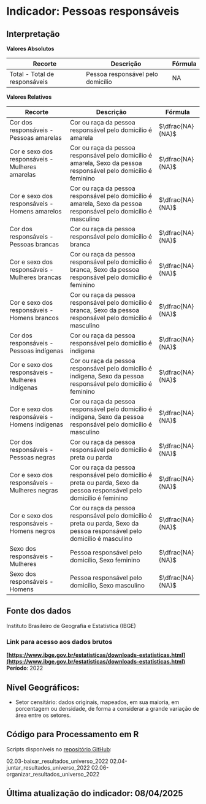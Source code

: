 # Indicador: Pessoas responsáveis

## Interpretação

**Valores Absolutos**

|Recorte|Descrição  |Fórmula
|--|--|--|
|Total - Total de responsáveis|Pessoa responsável pelo domicílio|NA|

**Valores Relativos**

|Recorte|Descrição  |Fórmula
|--|--|--|
|Cor dos responsáveis - Pessoas amarelas|Cor ou raça da pessoa responsável pelo domicílio é amarela|$\dfrac{NA}{NA}$|
|Cor e sexo dos responsáveis - Mulheres amarelas|Cor ou raça da pessoa responsável pelo domicílio é amarela, Sexo da pessoa responsável pelo domicílio é feminino|$\dfrac{NA}{NA}$|
|Cor e sexo dos responsáveis - Homens amarelos|Cor ou raça da pessoa responsável pelo domicílio é amarela, Sexo da pessoa responsável pelo domicílio é masculino|$\dfrac{NA}{NA}$|
|Cor dos responsáveis - Pessoas brancas|Cor ou raça da pessoa responsável pelo domicílio é branca|$\dfrac{NA}{NA}$|
|Cor e sexo dos responsáveis - Mulheres brancas|Cor ou raça da pessoa responsável pelo domicílio é branca, Sexo da pessoa responsável pelo domicílio é feminino|$\dfrac{NA}{NA}$|
|Cor e sexo dos responsáveis - Homens brancos|Cor ou raça da pessoa responsável pelo domicílio é branca, Sexo da pessoa responsável pelo domicílio é masculino|$\dfrac{NA}{NA}$|
|Cor dos responsáveis - Pessoas indígenas|Cor ou raça da pessoa responsável pelo domicílio é indígena|$\dfrac{NA}{NA}$|
|Cor e sexo dos responsáveis - Mulheres indígenas|Cor ou raça da pessoa responsável pelo domicílio é indígena, Sexo da pessoa responsável pelo domicílio é feminino|$\dfrac{NA}{NA}$|
|Cor e sexo dos responsáveis - Homens indígenas|Cor ou raça da pessoa responsável pelo domicílio é indígena, Sexo da pessoa responsável pelo domicílio é masculino|$\dfrac{NA}{NA}$|
|Cor dos responsáveis - Pessoas negras|Cor ou raça da pessoa responsável pelo domicílio é preta ou parda|$\dfrac{NA}{NA}$|
|Cor e sexo dos responsáveis - Mulheres negras|Cor ou raça da pessoa responsável pelo domicílio é preta ou parda, Sexo da pessoa responsável pelo domicílio é feminino|$\dfrac{NA}{NA}$|
|Cor e sexo dos responsáveis - Homens negros|Cor ou raça da pessoa responsável pelo domicílio é preta ou parda, Sexo da pessoa responsável pelo domicílio é masculino|$\dfrac{NA}{NA}$|
|Sexo dos responsáveis - Mulheres|Pessoa responsável pelo domicílio, Sexo feminino|$\dfrac{NA}{NA}$|
|Sexo dos responsáveis - Homens|Pessoa responsável pelo domicílio, Sexo masculino|$\dfrac{NA}{NA}$|

## Fonte dos dados
Instituto Brasileiro de Geografia e Estatística (IBGE)

### Link para acesso aos dados brutos
**[https://www.ibge.gov.br/estatisticas/downloads-estatisticas.html](https://www.ibge.gov.br/estatisticas/downloads-estatisticas.html)**
**Período**: 2022

## Nível Geográficos:

 - Setor censitário: dados originais, mapeados, em sua maioria, em porcentagem ou densidade, de forma a considerar a grande variação de área entre os setores.

## Código para Processamento em R
Scripts disponíveis no [repositório GitHub](https://github.com/cem-usp/georedus):

02.03-baixar_resultados_universo_2022
02.04-juntar_resultados_universo_2022
02.06-organizar_resultados_universo_2022

## Última atualização do indicador: 08/04/2025
